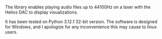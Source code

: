 The library enables playing audio files up to 44100Hz on a laser with the Helios DAC to display visualizations.

It has been tested on Python 3.12.1 32-bit version. The software is designed for Windows, and I apologize for any inconvenience this may cause to linux users.